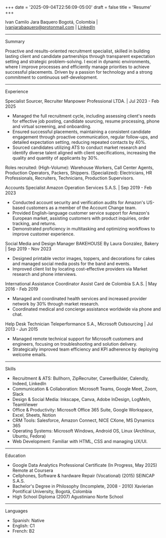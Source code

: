 +++
date = '2025-09-04T22:56:09-05:00'
draft = false
title = 'Resume'
+++

Ivan Camilo Jara Baquero
Bogotá, Colombia | ivanjarabaquero@protonmail.com |
[LinkedIn](https://www.linkedin.com/in/ivan-camilo-jara-baquero-858585243/)

---

Summary

Proactive and results-oriented recruitment specialist, skilled in building lasting client and candidate partnerships
through transparent expectation setting and strategic problem-solving. I excel in dynamic environments, where I improve
processes and efficiently manage priorities to achieve successful placements. Driven by a passion for technology and a
strong commitment to continuous self-development.

---

Experience

Specialist Sourcer, Recruiter
Manpower Professional LTDA. | Jul 2023 - Feb 2025

 - Managed the full recruitment cycle, including assessing client's needs for effective job posting, candidate sourcing,
 resume processing, phone and virtual screening, and onboarding.
 - Ensured successful placements, maintaining a consistent candidate engagement through proactive communication, regular
 follow-ups, and detailed expectation setting, reducing repeated contacts by 40%.
 - Sourced candidates utilizing ATS to conduct market research and identify diverse talent aligned with client
 specifications, increasing the quality and quantity of applicants by 30%.

Roles recruited: (High-Volume): Warehouse Workers, Call Center Agents, Production Operators, Packers, Shippers. 
(Specialized): Electricians, HR Professionals, Recruiters, Technicians, Production Supervisors.

Accounts Specialist
Amazon Operation Services S.A.S. | Sep 2019 - Feb 2023

 - Conducted account security and verification audits for Amazon's US-based customers as a member of the Account Change
 team.
 - Provided English-language customer service support for Amazon's European market, assisting customers with product
 inquiries, order tracking, and returns.
 - Demonstrated proficiency in multitasking and optimizing workflows to improve customer experience.

Social Media and Design Manager
BAKEHOUSE By Laura González, Bakery | Sep 2019 - Nov 2023

 - Designed printable vector images, toppers, and decorations for cakes and managed social media posts for the band and
 events.
 - Improved client list by locating cost-effective providers via Market research and phone interviews.

International Assistance Coordinator
Assist Card de Colombia S.A.S. | May 2016 - Feb 2019

 - Managed and coordinated health services and increased provider network by 30% through market research.
 - Coordinated medical and concierge assistance worldwide via phone and chat.

Help Desk Technician
Teleperformance S.A., Microsoft Outsourcing | Jul 2013 - Jun 2015

 - Managed remote technical support for Microsoft customers and engineers, focusing on troubleshooting and solution
 delivery.
 - Strategically improved team efficiency and KPI adherence by deploying welcome emails.

---

Skills

 - Recruitment & ATS: Bullhorn, ZipRecruiter, CareerBuilder, Calendly, Indeed, LinkedIn
 - Communication & Collaboration: Microsoft Teams, Google Meet, Zoom, Slack
 - Design & Social Media: Inkscape, Canva, Adobe InDesign, LogMeIn, TeamViewer
 - Office & Productivity: Microsoft Office 365 Suite, Google Workspace, Excel, Sheets, Notion
 - CRM Tools: Salesforce, Amazon Connect, NICE CXone, MS Dynamics 365
 - Operating Systems: Microsoft Windows, Android OS, Linux (Archlinux, Ubuntu, Fedora)
 - Web Development: Familiar with HTML, CSS and managing UX/UI.

---

Education

 - Google Data Analytics Professional Certificate (In Progress, May 2025)
 Remote at Coursera
 - Cellphones, Software & hardware Repair (Vocational) (2015)
 SEINCAP S.A.S.
 - Bachelor's Degree in Philosophy (Incomplete, 2008 - 2010)
 Xavierian Pontifical University, Bogotá, Colombia
 - High School Diploma (2007)
 Agustiniano Norte School

---

Languages

 - Spanish: Native
 - English: C1
 - French: B2
